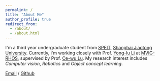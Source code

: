```yaml
---
permalink: /
title: "About Me"
author_profile: true
redirect_from: 
  - /about/
  - /about.html
---
```


I'm a third year undergraduate student from [SPEIT](https://speit.sjtu.edu.cn/), [Shanghai Jiaotong University](https://www.sjtu.edu.cn/).  Currently, i'm working closely with Prof. [Yong-lu Li](https://dirtyharrylyl.github.io/) at [MVIG-RHOS](https://mvig-rhos.com/),  supervised by Prof. [Ce-wu Lu](https://scholar.google.com/citations?user=QZVQEWAAAAAJ&hl=en).   My research interest includes *Computer vision*, *Robotics* and *Object concept learning*.

[Email](mailto:spinningfever@sjtu.edu.cn) / [Github](https://github.com/tanliming-daniel)

